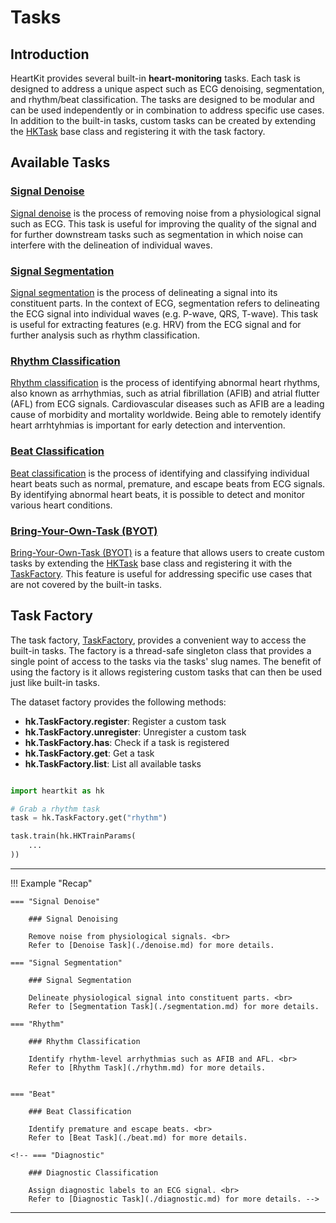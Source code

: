 # Tasks

## <span class="sk-h2-span">Introduction</span>

HeartKit provides several built-in __heart-monitoring__ tasks. Each task is designed to address a unique aspect such as ECG denoising, segmentation, and rhythm/beat classification. The tasks are designed to be modular and can be used independently or in combination to address specific use cases. In addition to the built-in tasks, custom tasks can be created by extending the [HKTask](../api/tasks/task.md) base class and registering it with the task factory.

## <span class="sk-h2-span">Available Tasks</span>

### <span class="sk-h2-span"> [Signal Denoise](./denoise.md)</span>

[Signal denoise](./denoise.md) is the process of removing noise from a physiological signal such as ECG. This task is useful for improving the quality of the signal and for further downstream tasks such as segmentation in which noise can interfere with the delineation of individual waves.

### <span class="sk-h2-span">[Signal Segmentation](./segmentation.md)</span>

[Signal segmentation](./segmentation.md) is the process of delineating a signal into its constituent parts. In the context of ECG, segmentation refers to delineating the ECG signal into individual waves (e.g. P-wave, QRS, T-wave). This task is useful for extracting features (e.g. HRV) from the ECG signal and for further analysis such as rhythm classification.

### <span class="sk-h2-span">[Rhythm Classification](./rhythm.md)</span>

[Rhythm classification](./rhythm.md) is the process of identifying abnormal heart rhythms, also known as arrhythmias, such as atrial fibrillation (AFIB) and atrial flutter (AFL) from ECG signals. Cardiovascular diseases such as AFIB are a leading cause of morbidity and mortality worldwide. Being able to remotely identify heart arrhtyhmias is important for early detection and intervention.

### <span class="sk-h2-span">[Beat Classification](./beat.md)</span>

[Beat classification](./beat.md) is the process of identifying and classifying individual heart beats such as normal, premature, and escape beats from ECG signals. By identifying abnormal heart beats, it is possible to detect and monitor various heart conditions.

<!-- ### <span class="sk-h2-span">[Diagnostic](./diagnostic.md)</span>

Multi-label diagnostic classification is the process of assigning diagnostic labels to an ECG signal. The diagnostic labels are structured in a hierarchical organization in terms of 5 coarse superclasses and 24 subclasses. -->

### <span class="sk-h2-span">[Bring-Your-Own-Task (BYOT)](./byot.md)</span>

[Bring-Your-Own-Task (BYOT)](./byot.md) is a feature that allows users to create custom tasks by extending the [HKTask](../api/tasks/task.md) base class and registering it with the [TaskFactory](../api/tasks/factory.md). This feature is useful for addressing specific use cases that are not covered by the built-in tasks.

## <span class="sk-h2-span">Task Factory</span>

The task factory, [TaskFactory](../api/tasks/factory.md), provides a convenient way to access the built-in tasks. The factory is a thread-safe singleton class that provides a single point of access to the tasks via the tasks' slug names. The benefit of using the factory is it allows registering custom tasks that can then be used just like built-in tasks.

The dataset factory provides the following methods:

* **hk.TaskFactory.register**: Register a custom task
* **hk.TaskFactory.unregister**: Unregister a custom task
* **hk.TaskFactory.has**: Check if a task is registered
* **hk.TaskFactory.get**: Get a task
* **hk.TaskFactory.list**: List all available tasks


```python

import heartkit as hk

# Grab a rhythm task
task = hk.TaskFactory.get("rhythm")

task.train(hk.HKTrainParams(
    ...
))

```

---

!!! Example "Recap"

    === "Signal Denoise"

        ### Signal Denoising

        Remove noise from physiological signals. <br>
        Refer to [Denoise Task](./denoise.md) for more details.

    === "Signal Segmentation"

        ### Signal Segmentation

        Delineate physiological signal into constituent parts. <br>
        Refer to [Segmentation Task](./segmentation.md) for more details.

    === "Rhythm"

        ### Rhythm Classification

        Identify rhythm-level arrhythmias such as AFIB and AFL. <br>
        Refer to [Rhythm Task](./rhythm.md) for more details.


    === "Beat"

        ### Beat Classification

        Identify premature and escape beats. <br>
        Refer to [Beat Task](./beat.md) for more details.

    <!-- === "Diagnostic"

        ### Diagnostic Classification

        Assign diagnostic labels to an ECG signal. <br>
        Refer to [Diagnostic Task](./diagnostic.md) for more details. -->

---
